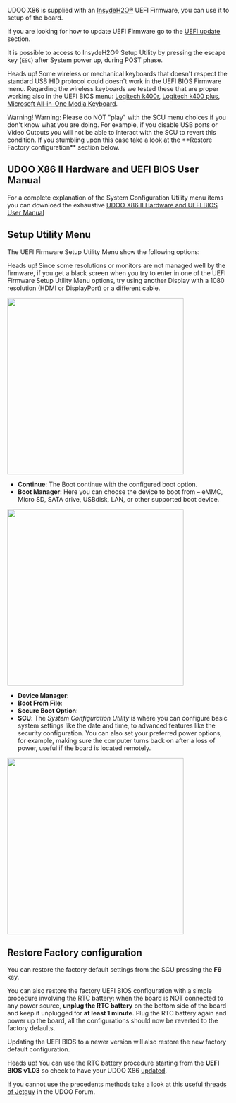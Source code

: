 UDOO X86 is supplied with an [InsydeH2O®](https://www.insyde.com/products) UEFI Firmware, you can use it to setup of the board.

If you are looking for how to update UEFI Firmware go to the [UEFI update](!/Advanced_Topics/UEFI_update) section.

It is possible to access to InsydeH2O® Setup Utility by pressing the escape key (`ESC`) after System power up, during POST phase.

<span class="label label-warning">Heads up!</span> Some wireless or mechanical keyboards that doesn't respect the standard USB HID protocol could doesn't work in the UEFI BIOS Firmware menu. Regarding the wireless keyboards we tested these that are proper working also in the UEFI BIOS menu: [Logitech k400r](http://www.logitech.com/en-us/product/wireless-touch-keyboard-k400r), [Logitech k400 plus](http://www.logitech.com/product/wireless-touch-keyboard-k400-plus), [Microsoft All-in-One Media Keyboard](https://www.microsoft.com/accessories/products/keyboards/all-in-one-media-keyboard/n9z-00013).

<div class="alert alert-danger" role="alert">
  <span class="glyphicon glyphicon-exclamation-sign" aria-hidden="true"></span>
  <span class="sr-only">Warning!</span>
  Warning: Please do NOT "play" with the SCU menu choices if you don't know what you are doing. For example, if you disable USB ports or Video Outputs you will not be able to interact with the SCU to revert this condition. If you stumbling upon this case take a look at the **Restore Factory configuration** section below.
</div>

## UDOO X86 II Hardware and UEFI BIOS User Manual

For a complete explanation of the System Configuration Utility menu items you can download the exhaustive [UDOO X86 II Hardware and UEFI BIOS User Manual](https://udoo.org/download/files/UDOO_X86/Doc/UDOO_X86II_MANUAL.pdf)

## Setup Utility Menu

The UEFI Firmware Setup Utility Menu show the following options:

<span class="label label-warning">Heads up!</span> Since some resolutions or monitors are not managed well by the firmware, if you get a black screen when you try to enter in one of the UEFI Firmware Setup Utility Menu options, try using another Display with a 1080 resolution (HDMI or DisplayPort) or a different cable.

<a href="../img/uefi_menu.png" target="_blank"><img style="width:400px; " src="../img/uefi_menu.png"></a>

* **Continue**: The Boot continue with the configured boot option.
* **Boot Manager**: Here you can choose the device to boot from – eMMC, Micro SD, SATA drive, USBdisk, LAN, or other supported boot device.

<a href="../img/uefi_bootmanager.png" target="_blank"><img style="width:400px; " src="../img/uefi_bootmanager.png"></a>

* **Device Manager**:
* **Boot From File**:
* **Secure Boot Option**:
* **SCU**: The *System Configuration Utility* is where you can configure basic system settings like the date and time, to advanced features like the security configuration. You can also set your preferred power options, for example, making sure the computer turns back on after a loss of power, useful if the board is located remotely.  

<a href="../img/uefi_scu.png" target="_blank"><img style="width:400px; " src="../img/uefi_scu.png"></a>  

## Restore Factory configuration

You can restore the factory default settings from the SCU pressing the **F9** key.

You can also restore the factory UEFI BIOS configuration with a simple procedure involving the RTC battery: when the board is NOT connected to any power source, **unplug the RTC battery** on the bottom side of the board and keep it unplugged for **at least 1 minute**. Plug the RTC battery again and power up the board, all the configurations should now be reverted to the factory defaults.

Updating the UEFI BIOS to a newer version will also restore the new factory default configuration.

<span class="label label-warning">Heads up!</span> You can use the RTC battery procedure starting from the **UEFI BIOS v1.03** so check to have your UDOO X86 [updated](!/Advanced_Topics/UEFI_update).

If you cannot use the precedents methods take a look at this useful [threads of Jetguy](https://www.udoo.org/forum/threads/reset-bios-jumper-or-pins.6674/) in the UDOO Forum.
